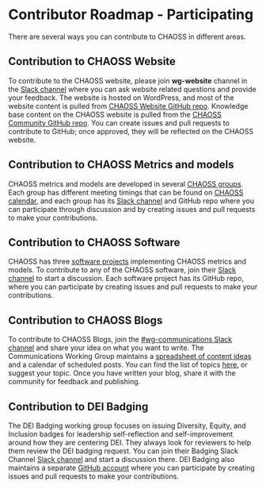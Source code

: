 # Contributor Roadmap - Participating

There are several ways you can contribute to CHAOSS in different areas. 

## Contribution to CHAOSS Website
To contribute to the CHAOSS website, please join **wg-website** channel in the [Slack channel](https://join.slack.com/t/chaoss-workspace/shared_invite/zt-1fah5gu35-5oUQEPT32O2Zt~3MFVNMlw) where you can ask website related questions and provide your feedback. The website is hosted on WordPress, and most of the website content is pulled from [CHAOSS Website GitHub repo]( https://github.com/chaoss/website). Knowledge base content on the CHAOSS website is pulled from the [CHAOSS Community GitHub repo]( https://github.com/chaoss/community). You can create issues and pull requests to contribute to GitHub; once approved, they will be reflected on the CHAOSS website.

## Contribution to CHAOSS Metrics and models
CHAOSS metrics and models are developed in several [CHAOSS groups]( https://chaoss.community/kbtopic/chaoss-groups/). Each group has different meeting timings that can be found on [CHAOSS calendar]( https://chaoss.community/chaoss-calendar/), and each group has its [Slack channel](https://join.slack.com/t/chaoss-workspace/shared_invite/zt-1fah5gu35-5oUQEPT32O2Zt~3MFVNMlw) and GitHub repo where you can participate through discussion and by creating issues and pull requests to make your contributions.

## Contribution to CHAOSS Software
CHAOSS has three [software projects]( https://chaoss.community/kb/software-projects/) implementing CHAOSS metrics and models. To contribute to any of the CHAOSS software, join their [Slack channel](https://join.slack.com/t/chaoss-workspace/shared_invite/zt-1fah5gu35-5oUQEPT32O2Zt~3MFVNMlw) to start a discussion. Each software project has its GitHub repo, where you can participate by creating issues and pull requests to make your contributions. 

## Contribution to CHAOSS Blogs
To contribute to CHAOSS Blogs, join the [#wg-communications Slack channel](https://chaoss-workspace.slack.com/archives/C047TTUGGAJ) and share your idea on what you want to write. The Communications Working Group maintains a [spreadsheet of content ideas](https://docs.google.com/spreadsheets/d/1d4fCA5r3MUUxdlwTcB34V8gkicWFYU7hm_T2h74EHNM/edit#gid=1398016572) and a calendar of scheduled posts. You can find the list of topics [here.](https://docs.google.com/spreadsheets/d/1d4fCA5r3MUUxdlwTcB34V8gkicWFYU7hm_T2h74EHNM/edit#gid=1398016572) or suggest your topic. Once you have written your blog, share it with the community for feedback and publishing.

## Contribution to DEI Badging
The DEI Badging working group focuses on issuing Diversity, Equity, and Inclusion badges for leadership self-reflection and self-improvement around how they are centering DEI. They always look for reviewers to help them review the DEI badging request. You can join their Badging Slack Channel [Slack channel](https://join.slack.com/t/chaoss-workspace/shared_invite/zt-1fah5gu35-5oUQEPT32O2Zt~3MFVNMlw) and start a discussion there. DEI Badging also maintains a separate [GitHub account](https://github.com/badging/) where you can participate by creating issues and pull requests to make your contributions.   
